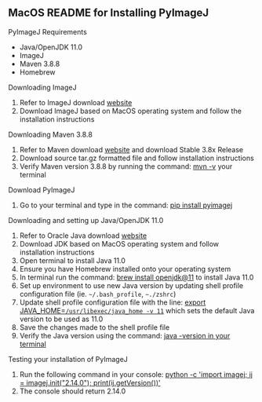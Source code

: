 ## MacOS README for Installing PyImageJ


PyImageJ Requirements
- Java/OpenJDK 11.0 
- ImageJ 
- Maven 3.8.8 
- Homebrew


Downloading ImageJ
1.	Refer to ImageJ download [website](https://imagej.net/ij/download.html)
2.	Download ImageJ based on MacOS operating system and follow the installation instructions


Downloading Maven 3.8.8
1.	Refer to Maven download [website](https://maven.apache.org/download.cgi) and download Stable 3.8x Release
2.	Download source tar.gz formatted file and follow installation instructions
3.	Verify Maven version 3.8.8 by running the command: <ins>mvn -v</ins> your terminal


Download PyImageJ
1.	Go to your terminal and type in the command: <ins>pip install pyimagej</ins>


Downloading and setting up Java/OpenJDK 11.0 
1.	Refer to Oracle Java download [website](https://www.oracle.com/java/technologies/downloads/)
2.	Download JDK based on MacOS operating system and follow installation instructions
3.	Open terminal to install Java 11.0 
4.	Ensure you have Homebrew installed onto your operating system 
5.	In terminal run the command: <ins>brew install openjdk@11</ins> to install Java 11.0
6.	Set up environment to use new Java version by updating shell profile configuration file (ie. `~/.bash_profile`, `~./zshrc`)
7.	Update shell profile configuration file with the line: <ins>export JAVA_HOME=`/usr/libexec/java_home -v 11`</ins> which sets the default Java version to be used as 11.0
8.	Save the changes made to the shell profile file 
9.	Verify the Java version using the command: <ins>java -version in your terminal</ins>


Testing your installation of PyImageJ 
1.	Run the following command in your console: <ins>python -c 'import imagej; ij = imagej.init("2.14.0"); print(ij.getVersion())'</ins>
2.	The console should return 2.14.0 
